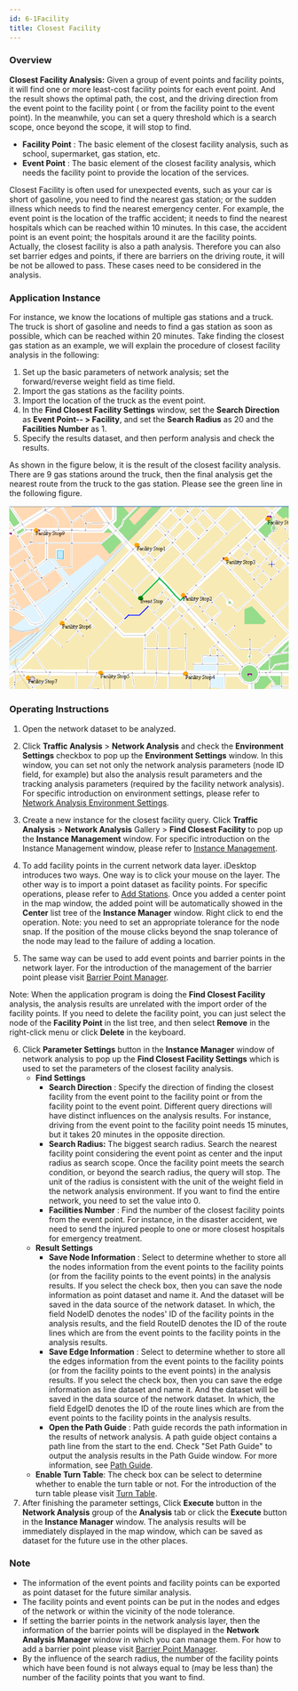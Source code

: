 ```yaml
---
id: 6-1Facility
title: Closest Facility
---
```

### Overview

**Closest Facility Analysis:** Given a group of event points and facility
points, it will find one or more least-cost facility points for each event
point. And the result shows the optimal path, the cost, and the driving
direction from the event point to the facility point ( or from the facility
point to the event point). In the meanwhile, you can set a query threshold
which is a search scope, once beyond the scope, it will stop to find.

* **Facility Point** : The basic element of the closest facility analysis, such as school, supermarket, gas station, etc.
* **Event Point** : The basic element of the closest facility analysis, which needs the facility point to provide the location of the services.

Closest Facility is often used for unexpected events, such as your car is
short of gasoline, you need to find the nearest gas station; or the sudden
illness which needs to find the nearest emergency center. For example, the
event point is the location of the traffic accident; it needs to find the
nearest hospitals which can be reached within 10 minutes. In this case, the
accident point is an event point; the hospitals around it are the facility
points. Actually, the closest facility is also a path analysis. Therefore you
can also set barrier edges and points, if there are barriers on the driving
route, it will be not be allowed to pass. These cases need to be considered in
the analysis.

### Application Instance

For instance, we know the locations of multiple gas stations and a truck. The
truck is short of gasoline and needs to find a gas station as soon as
possible, which can be reached within 20 minutes. Take finding the closest gas
station as an example, we will explain the procedure of closest facility
analysis in the following:

  1. Set up the basic parameters of network analysis; set the forward/reverse weight field as time field.
  2. Import the gas stations as the facility points.
  3. Import the location of the truck as the event point.
  4. In the **Find Closest Facility Settings** window, set the **Search Direction** as **Event Point-- > Facility**, and set the **Search Radius** as 20 and the **Facilities Number** as 1.
  5. Specify the results dataset, and then perform analysis and check the results.

As shown in the figure below, it is the result of the closest facility
analysis. There are 9 gas stations around the truck, then the final analysis
get the nearest route from the truck to the gas station. Please see the green line in the following figure.

![](img/FacilityResult.png)  

### Operating Instructions

1. Open the network dataset to be analyzed.
2. Click **Traffic Analysis** > **Network Analysis** and check the **Environment Settings** checkbox to pop up the **Environment Settings** window. In this window, you can set not only the network analysis parameters (node ID field, for example) but also the analysis result parameters and the tracking analysis parameters (required by the facility network analysis). For specific introduction on environment settings, please refer to [Network Analysis Environment Settings](NetAnalystEnvironmentWIN).
3. Create a new instance for the closest facility query. Click **Traffic Analysis** > **Network Analysis** Gallery > **Find Closest Facility** to pop up the **Instance Management** window. For specific introduction on the Instance Management window, please refer to [Instance Management](InstanceWIN).
4. To add facility points in the current network data layer. iDesktop introduces two ways. One way is to click your mouse on the layer. The other way is to import a point dataset as facility points. For specific operations, please refer to [Add Stations](ImportLocations). 
Once you added a center point in the map window, the added point will be
automatically showed in the **Center** list tree of the **Instance Manager**
window. Right click to end the operation. Note: you need to set an appropriate
tolerance for the node snap. If the position of the mouse clicks beyond the
snap tolerance of the node may lead to the failure of adding a location.

5. The same way can be used to add event points and barrier points in the network layer. For the introduction of the management of the barrier point please visit [Barrier Point Manager](BarrierManagement). 

Note: When the application program is doing the **Find Closest Facility**
analysis, the analysis results are unrelated with the import order of the
facility points. If you need to delete the facility point, you can just select
the node of the **Facility Point** in the list tree, and then select
**Remove** in the right-click menu or click **Delete** in the keyboard.

6. Click **Parameter Settings** button in the **Instance Manager** window of network analysis to pop up the **Find Closest Facility Settings** which is used to set the parameters of the closest facility analysis. 
     * **Find Settings**
       * **Search Direction** : Specify the direction of finding the closest facility from the event point to the facility point or from the facility point to the event point. Different query directions will have distinct influences on the analysis results. For instance, driving from the event point to the facility point needs 15 minutes, but it takes 20 minutes in the opposite direction. 
       * **Search Radius:** The biggest search radius. Search the nearest facility point considering the event point as center and the input radius as search scope. Once the facility point meets the search condition, or beyond the search radius, the query will stop. The unit of the radius is consistent with the unit of the weight field in the network analysis environment. If you want to find the entire network, you need to set the value into 0.
       * **Facilities Number** : Find the number of the closest facility points from the event point. For instance, in the disaster accident, we need to send the injured people to one or more closest hospitals for emergency treatment.
    * **Result Settings**
      * **Save Node Information** : Select to determine whether to store all the nodes information from the event points to the facility points (or from the facility points to the event points) in the analysis results. If you select the check box, then you can save the node information as point dataset and name it. And the dataset will be saved in the data source of the network dataset. In which, the field NodelD denotes the nodes' ID of the facility points in the analysis results, and the field RouteID denotes the ID of the route lines which are from the event points to the facility points in the analysis results.
      * **Save Edge Information** : Select to determine whether to store all the edges information from the event points to the facility points (or from the facility points to the event points) in the analysis results. If you select the check box, then you can save the edge information as line dataset and name it. And the dataset will be saved in the data source of the network dataset. In which, the field EdgeID denotes the ID of the route lines which are from the event points to the facility points in the analysis results.
      * **Open the Path Guide** : Path guide records the path information in the results of network analysis. A path guide object contains a path line from the start to the end. Check "Set Path Guide" to output the analysis results in the Path Guide window. For more information, see [Path Guide](PathGuide).
    * **Enable Turn Table**: The check box can be select to determine whether to enable the turn table or not. For the introduction of the turn table please visit [Turn Table](TurnTable). 
7. After finishing the parameter settings, Click **Execute** button in the **Network Analysis** group of the **Analysis** tab or click the **Execute** button in the **Instance Manager** window. The analysis results will be immediately displayed in the map window, which can be saved as dataset for the future use in the other places.

### Note

  * The information of the event points and facility points can be exported as point dataset for the future similar analysis.
  * The facility points and event points can be put in the nodes and edges of the network or within the vicinity of the node tolerance.
  * If setting the barrier points in the network analysis layer, then the information of the barrier points will be displayed in the **Network Analysis Manager** window in which you can manage them. For how to add a barrier point please visit [Barrier Point Manager](BarrierManagement).
  * By the influence of the search radius, the number of the facility points which have been found is not always equal to (may be less than) the number of the facility points that you want to find.
